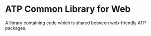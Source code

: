 # ATP Common Library for Web

A library containing code which is shared between web-friendly ATP packages.
